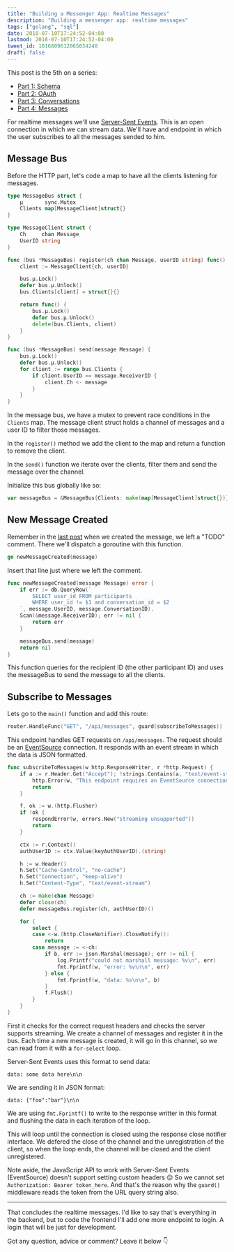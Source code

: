 ```yaml
---
title: "Building a Messenger App: Realtime Messages"
description: "Building a messenger app: realtime messages"
tags: ["golang", "sql"]
date: 2018-07-10T17:24:52-04:00
lastmod: 2018-07-10T17:24:52-04:00
tweet_id: 1016809612065034240
draft: false
---
```


This post is the 5th on a series:

- [Part 1: Schema](/posts/go-messenger-schema/)
- [Part 2: OAuth](/posts/go-messenger-oauth/)
- [Part 3: Conversations](/posts/go-messenger-conversations/)
- [Part 4: Messages](/posts/go-messenger-messages/)

For realtime messages we'll use [Server-Sent Events](https://developer.mozilla.org/en-US/docs/Web/API/Server-sent_events). This is an open connection in which we can stream data. We'll have and endpoint in which the user subscribes to all the messages sended to him.

## Message Bus

Before the HTTP part, let's code a map to have all the clients listening for messages.

```go
type MessageBus struct {
	μ       sync.Mutex
	Clients map[MessageClient]struct{}
}

type MessageClient struct {
	Ch     chan Message
	UserID string
}

func (bus *MessageBus) register(ch chan Message, userID string) func() {
	client := MessageClient{ch, userID}

	bus.μ.Lock()
	defer bus.μ.Unlock()
	bus.Clients[client] = struct{}{}

	return func() {
		bus.μ.Lock()
		defer bus.μ.Unlock()
		delete(bus.Clients, client)
	}
}

func (bus *MessageBus) send(message Message) {
	bus.μ.Lock()
	defer bus.μ.Unlock()
	for client := range bus.Clients {
		if client.UserID == message.ReceiverID {
			client.Ch <- message
		}
	}
}
```

In the message bus, we have a mutex to prevent race conditions in the `Clients` map. The message client struct holds a channel of messages and a user ID to filter those messages.

In the `register()` method we add the client to the map and return a function to remove the client.

In the `send()` function we iterate over the clients, filter them and send the message over the channel.

Initialize this bus globally like so:

```go
var messageBus = &MessageBus{Clients: make(map[MessageClient]struct{})}
```

## New Message Created

Remember in the [last post](/posts/go-messenger-messages/) when we created the message, we left a "TODO" comment. There we'll dispatch a goroutine with this function.

```go
go newMessageCreated(message)
```

Insert that line just where we left the comment.

```go
func newMessageCreated(message Message) error {
	if err := db.QueryRow(`
		SELECT user_id FROM participants
		WHERE user_id != $1 and conversation_id = $2
	`, message.UserID, message.ConversationID).
    Scan(&message.ReceiverID); err != nil {
		return err
	}

	messageBus.send(message)
	return nil
}
```

This function queries for the recipient ID (the other participant ID) and uses the messageBus to send the message to all the clients.

## Subscribe to Messages

Lets go to the `main()` function and add this route:

```go
router.HandleFunc("GET", "/api/messages", guard(subscribeToMessages))
```

This endpoint handles GET requests on `/api/messages`. The request should be an [EventSource](https://developer.mozilla.org/en-US/docs/Web/API/EventSource) connection. It responds with an event stream in which the data is JSON formatted.

```go
func subscribeToMessages(w http.ResponseWriter, r *http.Request) {
	if a := r.Header.Get("Accept"); !strings.Contains(a, "text/event-stream") {
		http.Error(w, "This endpoint requires an EventSource connection", http.StatusNotAcceptable)
		return
	}

	f, ok := w.(http.Flusher)
	if !ok {
		respondError(w, errors.New("streaming unsupported"))
		return
	}

	ctx := r.Context()
	authUserID := ctx.Value(keyAuthUserID).(string)

	h := w.Header()
	h.Set("Cache-Control", "no-cache")
	h.Set("Connection", "keep-alive")
	h.Set("Content-Type", "text/event-stream")

	ch := make(chan Message)
	defer close(ch)
	defer messageBus.register(ch, authUserID)()

	for {
		select {
		case <-w.(http.CloseNotifier).CloseNotify():
			return
		case message := <-ch:
			if b, err := json.Marshal(message); err != nil {
                log.Printf("could not marshall message: %v\n", err)
				fmt.Fprintf(w, "error: %v\n\n", err)
			} else {
				fmt.Fprintf(w, "data: %s\n\n", b)
			}
			f.Flush()
		}
	}
}
```

First it checks for the correct request headers and checks the server supports streaming. We create a channel of messages and register it in the bus. Each time a new message is created, it will go in this channel, so we can read from it with a `for-select` loop.

Server-Sent Events uses this format to send data:

```
data: some data here\n\n
```

We are sending it in JSON format:
```
data: {"foo":"bar"}\n\n
```

We are using `fmt.Fprintf()` to write to the response writter in this format and flushing the data in each iteration of the loop.

This will loop until the connection is closed using the response close notifier interface. We defered the close of the channel and the unregistration of the client, so when the loop ends, the channel will be closed and the client unregistered.

Note aside, the JavaScript API to work with Server-Sent Events (EventSource) doesn't support setting custom headers 😒 So we cannot set `Authorization: Bearer token_here`. And that's the reason why the `guard()` middleware reads the token from the URL query string also.

---

That concludes the realtime messages.
I'd like to say that's everything in the backend, but to code the frontend I'll add one more endpoint to login. A login that will be just for development.

Got any question, advice or comment? Leave it below 👇

